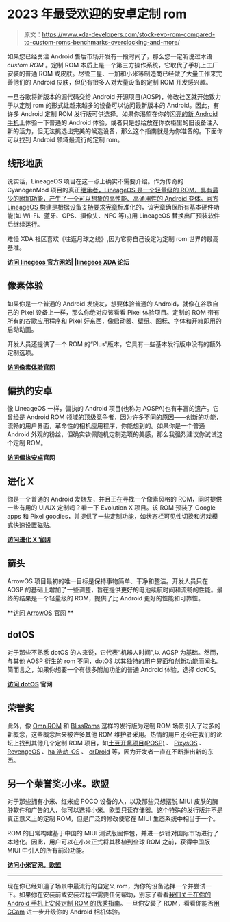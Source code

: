 # 2023 年最受欢迎的安卓定制 rom

> 原文：<https://www.xda-developers.com/stock-evo-rom-compared-to-custom-roms-benchmarks-overclocking-and-more/>

如果您已经关注 Android 售后市场开发有一段时间了，那么您一定听说过术语 *custom ROM* 。定制 ROM 本质上是一个第三方操作系统，它取代了手机上工厂安装的普通 ROM 或皮肤。尽管三星、一加和小米等制造商已经做了大量工作来完善他们的 Android 皮肤，但仍有很多人对大量设备的定制 ROM 开发感兴趣。

一旦谷歌将新版本的源代码交给 Android 开源项目(AOSP)，修改社区就开始致力于以定制 rom 的形式让越来越多的设备可以访问最新版本的 Android。因此，有许多 Android 定制 ROM 发行版可供选择。如果你渴望在你的[闪亮的新 Android 手机](https://www.xda-developers.com/best-android-phones/)上体验一下普通的 Android 体验，或者只是想给放在你衣柜里的旧设备注入新的活力，但无法挑选出完美的候选设备，那么这个指南就是为你准备的。下面你可以找到 Android 领域最流行的定制 rom。

## 线形地质

说实话，LineageOS 项目在这一点上确实不需要介绍。作为传奇的 CyanogenMod 项目的真正[继承者，LineageOS 是一个轻量级的 ROM，具有最少的附加功能，产生了一个可以想象的高性能、高通用性的 Android 变体。官方 LineageOS 构建是根据](https://www.xda-developers.com/history-of-lineageos/)[设备支持要求宪章](https://www.xda-developers.com/lineageos-device-support-requirements-charter/)标准化的，该宪章确保所有基本硬件功能(如 Wi-Fi、蓝牙、GPS、摄像头、NFC 等)。)用 LineageOS 替换出厂预装软件后继续运行。

难怪 XDA 社区喜欢《往返月球之线》,因为它将自己设定为定制 rom 世界的最高基准。

**[访问 linegeos 官方网站](https://lineageos.org/)| |[linegeos XDA 论坛](https://forum.xda-developers.com/c/6080/)**

## 像素体验

如果你是一个普通的 Android 发烧友，想要体验普通的 Android，就像在谷歌自己的 Pixel 设备上一样，那么你绝对应该看看 Pixel 体验项目。定制的 ROM 带有所有的谷歌应用程序和 Pixel 好东西，像启动器、壁纸、图标、字体和开箱即用的启动动画。

开发人员还提供了一个 ROM 的“Plus”版本，它具有一些基本发行版中没有的额外定制选项。

**[访问像素体验官网](https://download.pixelexperience.org/)**

## 偏执的安卓

像 LineageOS 一样，偏执的 Android 项目(也称为 AOSPA)也有丰富的遗产。它曾经是 Android ROM 领域的顶级竞争者，因为许多不同的原因——创新的功能，流畅的用户界面，革命性的相机应用程序，你能想到的。如果你是一个普通 Android 外观的粉丝，但确实钦佩随机定制选项的美感，那么我强烈建议你试试这个定制 ROM。

**[访问偏执安卓](https://paranoidandroid.co/)官网**

## 进化 X

你是一个普通的 Android 发烧友，并且正在寻找一个像素风格的 ROM，同时提供一些有用的 UI/UX 定制吗？看一下 Evolution X 项目。该 ROM 预装了 Google apps 和 Pixel goodies，并提供了一些定制功能，如状态栏可见性切换和游戏模式快速设置磁贴。

**[访问进化 X 官网](https://evolution-x.org/)**

## 箭头

ArrowOS 项目最初的唯一目标是保持事物简单、干净和整洁。开发人员只在 AOSP 的基础上增加了一些调整，旨在提供更好的电池续航时间和流畅的性能。最终的结果是一个轻量级的 ROM，提供了比 Android 更好的性能和可靠性。

**[访问 ArrowOS](https://arrowos.net/) 官网 **

## dotOS

对于那些不熟悉 dotOS 的人来说，它代表“机器人时间”,以 AOSP 为基础。然而，与其他 AOSP 衍生的 rom 不同，dotOS 以其独特的用户界面和[创新功能](https://www.xda-developers.com/dotos-new-android-12-based-dynamic-theming/)而闻名。简而言之，如果你想要一个有很多附加功能的普通 Android 体验，选择 dotOS。

**[访问 dotOS](https://www.droidontime.com/) 官网**

## 荣誉奖

此外，像 [OmniROM](https://omnirom.org/) 和 [BlissRoms](https://blissroms.org/) 这样的发行版为定制 ROM 场景引入了过多的新概念，这些概念后来被许多其他 ROM 维护者采用。热情的用户还会在我们的论坛上找到其他几个定制 ROM 项目，如[土豆开酱项目(POSP)](https://potatoproject.co/) 、 [PixysOS](https://pixysos.com/) 、 [RevengeOS](https://revengeos.com/) 、[ha 浩劫-OS](https://havoc-os.com/) 、 [crDroid](https://crdroid.net/) 等，因为开发者一直在不断推出新的东西。

## 另一个荣誉奖:小米。欧盟

对于那些拥有小米、红米或 POCO 设备的人，以及那些只想摆脱 MIUI 皮肤的臃肿软件和广告的人，你可以选择小米。欧盟只读存储器。这个特殊的发行版并不是真正意义上的定制 ROM，但是广泛的修改使它在 MIUI 生态系统中相当于一个。

ROM 的日常构建基于中国的 MIUI 测试版固件包，并进一步针对国际市场进行了本地化。因此，用户可以在小米正式将其移植到全球 ROM 之前，获得中国版 MIUI 中引入的所有前沿功能。

**[访问小米官网。欧盟](https://xiaomi.eu/community/)**

* * *

现在你已经知道了场景中最流行的自定义 rom，为你的设备选择一个并尝试一下。如果你在安装前或安装过程中需要任何帮助，别忘了看看[我们关于在你的 Android 手机上安装定制 ROM 的优秀指南](https://www.xda-developers.com/how-to-install-custom-rom-android/)。一旦你安装了 ROM，看看你能否[用 GCam](https://www.xda-developers.com/google-camera-port-hub/) 进一步升级你的 Android 相机体验。